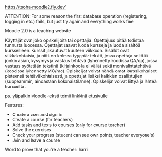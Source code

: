https://tsoha-moodle2.fly.dev/

ATTENTION: For some reason the first database operation (registering, logging in etc.) fails, but just try again and everything works fine

Moodle 2.0 is a teaching website

Käyttäjät ovat joko opiskelijoita tai opettajia. Opettajuus pitää todistaa tunnusta luodessa. Opettajat saavat luoda kursseja ja luoda sisältöä kursseilleen. Kurssit jakautuvat kuuteen viikkoon. Sisällöt ovat viikkokohtaisia, ja niitä on kolmea tyyppiä: tekstit, jossa opettaja selittää jonkin asian, kysymys ja vastaus tehtävä (lyhennetty koodissa QA/qa), jossa vastaus syötetään tekstinä (kirjainkoolla ei väliä) sekä monivalintatehtävä (koodissa lyhennetty MC/mc). Opiskelijat voivat nähdä omat kurssikohtaiset pisteensä tehtäväkohtaisesti, ja opettajat lisäksi kaikkien osallistujien (suppeammin, ainoastaan kokonaistilanne). Opiskelijat voivat liittyä ja lähteä kursseilta.

ps. yläpalkin Moodle-teksti toimii linkkinä etusivulle

Features:
- Create a user and sign in
- Create a course (for teachers)
- Add tasks and texts to courses (only for course teacher)
- Solve the exercises
- Check your progress (student can see own points, teacher everyone's)
- Join and leave a course


Word to prove that you're a teacher: harri
